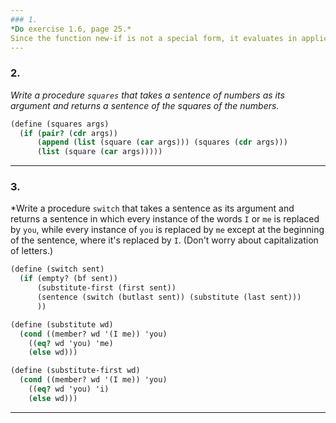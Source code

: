```yaml
---
### 1.  
*Do exercise 1.6, page 25.*  
Since the function new-if is not a special form, it evaluates in applicative order, meaning that the else clause is evaluated, then the then-clause, then the predicate. Since sqrt-iter works recursively the initial else-clause calls it again, and so forth without ever actually evaluating the predicate. As a special form if evaluates the predicate first, and then only the appropriate choice between the consequent and alternative. Thus, the entire process short circuits and returns an answer the first time the if clause is true and the consequent returns the current guess.
---
```

### 2.  
*Write a procedure `squares` that takes a sentence of numbers as its argument and returns a sentence of the squares of the numbers.*
```scheme
(define (squares args)
  (if (pair? (cdr args))
      (append (list (square (car args))) (squares (cdr args)))
      (list (square (car args)))))
```
---
### 3.  
*Write a procedure `switch` that takes a sentence as its argument and returns a sentence in which every instance of the words `I` or `me` is replaced by `you`, while every instance of `you` is replaced by `me` except at the beginning of the sentence, where it's replaced by `I`. (Don't worry about capitalization of letters.)

```scheme
(define (switch sent)
  (if (empty? (bf sent))
      (substitute-first (first sent))
      (sentence (switch (butlast sent)) (substitute (last sent)))
      ))

(define (substitute wd)
  (cond ((member? wd '(I me)) 'you)
	((eq? wd 'you) 'me)
	(else wd)))

(define (substitute-first wd)
  (cond ((member? wd '(I me)) 'you)
	((eq? wd 'you) 'i)
	(else wd)))
```
---